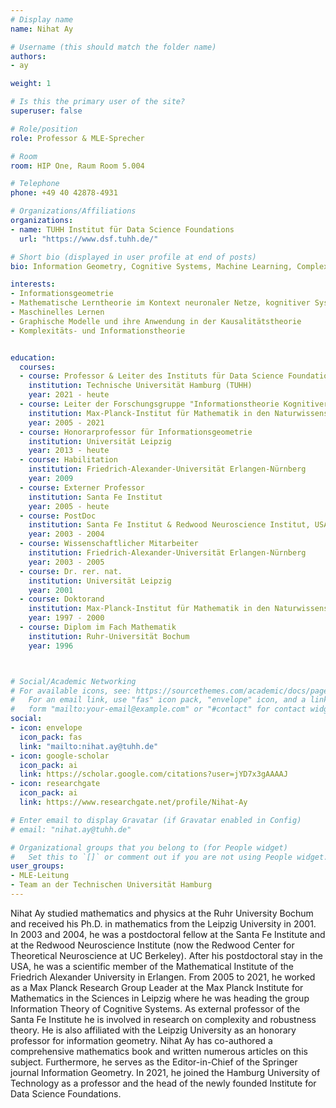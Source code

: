 ```yaml
---
# Display name
name: Nihat Ay

# Username (this should match the folder name)
authors:
- ay

weight: 1

# Is this the primary user of the site?
superuser: false

# Role/position
role: Professor & MLE-Sprecher

# Room
room: HIP One, Raum Room 5.004

# Telephone
phone: +49 40 42878-4931

# Organizations/Affiliations
organizations:
- name: TUHH Institut für Data Science Foundations
  url: "https://www.dsf.tuhh.de/"

# Short bio (displayed in user profile at end of posts)
bio: Information Geometry, Cognitive Systems, Machine Learning, Complexity and Information Theory 

interests:
- Informationsgeometrie   
- Mathematische Lerntheorie im Kontext neuronaler Netze, kognitiver Systeme und Robotik 
- Maschinelles Lernen 
- Graphische Modelle und ihre Anwendung in der Kausalitätstheorie
- Komplexitäts- und Informationstheorie  


education:
  courses:
  - course: Professor & Leiter des Instituts für Data Science Foundations
    institution: Technische Universität Hamburg (TUHH)
    year: 2021 - heute 
  - course: Leiter der Forschungsgruppe "Informationstheorie Kognitiver Systeme" 
    institution: Max-Planck-Institut für Mathematik in den Naturwissenschaften, Leipzig
    year: 2005 - 2021
  - course: Honorarprofessor für Informationsgeometrie 
    institution: Universität Leipzig
    year: 2013 - heute
  - course: Habilitation
    institution: Friedrich-Alexander-Universität Erlangen-Nürnberg
    year: 2009      
  - course: Externer Professor 
    institution: Santa Fe Institut 
    year: 2005 - heute        
  - course: PostDoc
    institution: Santa Fe Institut & Redwood Neuroscience Institut, USA
    year: 2003 - 2004
  - course: Wissenschaftlicher Mitarbeiter 
    institution: Friedrich-Alexander-Universität Erlangen-Nürnberg
    year: 2003 - 2005      
  - course: Dr. rer. nat.
    institution: Universität Leipzig
    year: 2001
  - course: Doktorand
    institution: Max-Planck-Institut für Mathematik in den Naturwissenschaften, Leipzig
    year: 1997 - 2000
  - course: Diplom im Fach Mathematik  
    institution: Ruhr-Universität Bochum
    year: 1996 



# Social/Academic Networking
# For available icons, see: https://sourcethemes.com/academic/docs/page-builder/#icons
#   For an email link, use "fas" icon pack, "envelope" icon, and a link in the
#   form "mailto:your-email@example.com" or "#contact" for contact widget.
social:
- icon: envelope
  icon_pack: fas
  link: "mailto:nihat.ay@tuhh.de"
- icon: google-scholar
  icon_pack: ai
  link: https://scholar.google.com/citations?user=jYD7x3gAAAAJ
- icon: researchgate
  icon_pack: ai
  link: https://www.researchgate.net/profile/Nihat-Ay

# Enter email to display Gravatar (if Gravatar enabled in Config)
# email: "nihat.ay@tuhh.de"

# Organizational groups that you belong to (for People widget)
#   Set this to `[]` or comment out if you are not using People widget.
user_groups:
- MLE-Leitung
- Team an der Technischen Universität Hamburg
---
```


Nihat Ay studied mathematics and physics at the Ruhr University Bochum and received his Ph.D. in mathematics from the Leipzig University in 2001. In 2003 and 2004, he was a postdoctoral fellow at the Santa Fe Institute and at the Redwood Neuroscience Institute (now the Redwood Center for Theoretical Neuroscience at UC Berkeley). After his postdoctoral stay in the USA, he was a scientific member of the Mathematical Institute of the Friedrich Alexander University in Erlangen. From 2005 to 2021, he worked as a Max Planck Research Group Leader at the Max Planck Institute for Mathematics in the Sciences in Leipzig where he was heading the group Information Theory of Cognitive Systems. As external professor of the Santa Fe Institute he is involved in research on complexity and robustness theory. He is also affiliated with the Leipzig University as an honorary professor for information geometry. Nihat Ay has co-authored a comprehensive mathematics book and written numerous articles on this subject. Furthermore, he serves as the Editor-in-Chief of the Springer journal Information Geometry. In 2021, he joined the Hamburg University of Technology as a professor and the head of the newly founded Institute for Data Science Foundations.

